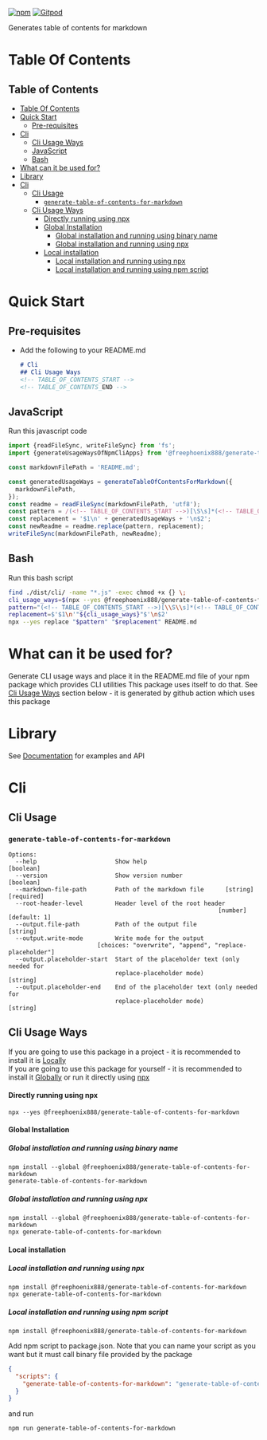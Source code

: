 [![npm](https://img.shields.io/npm/v/@freephoenix888/generate-table-of-contents-for-markdown.svg)](https://www.npmjs.com/package/@freephoenix888/generate-table-of-contents-for-markdown)
[![Gitpod](https://img.shields.io/badge/Gitpod-ready--to--code-blue?logo=gitpod)](https://gitpod.io/#https://github.com/freephoenix888/generate-table-of-contents-for-markdown) 

Generates table of contents for markdown

# Table Of Contents
<!-- Do not remove these comments because they are used for automatic generation -->
<!-- ACTUAL_TABLE_OF_CONTENTS_START -->
## Table of Contents
- [Table Of Contents](#table-of-contents)
- [Quick Start](#quick-start)
  - [Pre-requisites](#pre-requisites)
- [Cli](#cli)
  - [Cli Usage Ways](#cli-usage-ways)
  - [JavaScript](#javascript)
  - [Bash](#bash)
- [What can it be used for?](#what-can-it-be-used-for?)
- [Library](#library)
- [Cli](#cli)
  - [Cli Usage](#cli-usage)
    - [`generate-table-of-contents-for-markdown`](#`generate-table-of-contents-for-markdown`)
  - [Cli Usage Ways](#cli-usage-ways)
      - [Directly running using npx](#directly-running-using-npx)
      - [Global Installation](#global-installation)
        - [Global installation and running using binary name](#global-installation-and-running-using-binary-name)
        - [Global installation and running using npx](#global-installation-and-running-using-npx)
      - [Local installation](#local-installation)
        - [Local installation and running using npx](#local-installation-and-running-using-npx)
        - [Local installation and running using npm script](#local-installation-and-running-using-npm-script)

<!-- ACTUAL_TABLE_OF_CONTENTS_END -->

# Quick Start
## Pre-requisites
- Add the following to your README.md
  ```markdown
  # Cli
  ## Cli Usage Ways
  <!-- TABLE_OF_CONTENTS_START -->
  <!-- TABLE_OF_CONTENTS_END -->
  ```
## JavaScript
Run this javascript code
```javascript
import {readFileSync, writeFileSync} from 'fs';
import {generateUsageWaysOfNpmCliApps} from '@freephoenix888/generate-table-of-contents-for-markdown';

const markdownFilePath = 'README.md';

const generatedUsageWays = generateTableOfContentsForMarkdown({
  markdownFilePath,
});
const readme = readFileSync(markdownFilePath, 'utf8');
const pattern = /(<!-- TABLE_OF_CONTENTS_START -->)[\S\s]*(<!-- TABLE_OF_CONTENTS_END -->)/;
const replacement = '$1\n' + generatedUsageWays + '\n$2';
const newReadme = readme.replace(pattern, replacement);
writeFileSync(markdownFilePath, newReadme);
```
## Bash
Run this bash script
```bash
find ./dist/cli/ -name "*.js" -exec chmod +x {} \;
cli_usage_ways=$(npx --yes @freephoenix888/generate-table-of-contents-for-markdown  --root-header-level 2)
pattern="(<!-- TABLE_OF_CONTENTS_START -->)[\\S\\s]*(<!-- TABLE_OF_CONTENTS_END -->)"
replacement=$'$1\n'"${cli_usage_ways}"$'\n$2'
npx --yes replace "$pattern" "$replacement" README.md
```

# What can it be used for?
Generate CLI usage ways and place it in the README.md file of your npm package which provides CLI utilities
This package uses itself to do that. See [Cli Usage Ways](#cli-usage-ways) section below - it is generated by github action which uses this package


# Library
See [Documentation] for examples and API

# Cli

## Cli Usage
<!-- CLI_HELP_START -->

### `generate-table-of-contents-for-markdown`
```
Options:
  --help                      Show help                                [boolean]
  --version                   Show version number                      [boolean]
  --markdown-file-path        Path of the markdown file      [string] [required]
  --root-header-level         Header level of the root header
                                                           [number] [default: 1]
  --output.file-path          Path of the output file                   [string]
  --output.write-mode         Write mode for the output
                         [choices: "overwrite", "append", "replace-placeholder"]
  --output.placeholder-start  Start of the placeholder text (only needed for
                              replace-placeholder mode)                 [string]
  --output.placeholder-end    End of the placeholder text (only needed for
                              replace-placeholder mode)                 [string]
```

<!-- CLI_HELP_END -->

## Cli Usage Ways
<!-- Do not remove these comments because they are used for automatic generation -->
<!-- ACTUAL_CLI_USAGE_WAYS_START -->
If you are going to use this package in a project - it is recommended to install it is [Locally](#local-installation)  
If you are going to use this package for yourself - it is recommended to install it [Globally](#global-installation) or run it directly using [npx](#directly-running-using-npx)
#### Directly running using npx
```shell
npx --yes @freephoenix888/generate-table-of-contents-for-markdown
```

#### Global Installation
##### Global installation and running using binary name
```shell
npm install --global @freephoenix888/generate-table-of-contents-for-markdown
generate-table-of-contents-for-markdown
```

##### Global installation and running using npx
```shell
npm install --global @freephoenix888/generate-table-of-contents-for-markdown
npx generate-table-of-contents-for-markdown
```

#### Local installation

##### Local installation and running using npx
```shell
npm install @freephoenix888/generate-table-of-contents-for-markdown
npx generate-table-of-contents-for-markdown
```

##### Local installation and running using npm script
```shell
npm install @freephoenix888/generate-table-of-contents-for-markdown
```
Add npm script to package.json. Note that you can name  your script as you want but it must call binary file provided by the package
```json
{
  "scripts": {
    "generate-table-of-contents-for-markdown": "generate-table-of-contents-for-markdown"
  }
}
```
and run
```shell
npm run generate-table-of-contents-for-markdown
```
  <!-- ACTUAL_CLI_USAGE_WAYS_END -->
  


[Documentation]: https://freephoenix888.github.io/generate-table-of-contents-for-markdown/